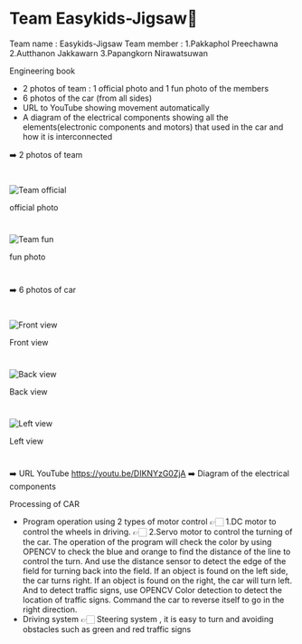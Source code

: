 # Team Easykids-Jigsaw🧩
Team name : Easykids-Jigsaw
Team member : 1.Pakkaphol Preechawna
              2.Autthanon Jakkawarn
              3.Papangkorn Nirawatsuwan
              
Engineering book
- 2 photos of team : 1 official photo and 1 fun photo of the members 
- 6 photos of the car (from all sides)
- URL to YouTube showing movement automatically
- A diagram of the electrical components showing all the elements(electronic components and motors) that used in the car and how it is interconnected

➡️ 2 photos of team 
#
   ![Team official](https://user-images.githubusercontent.com/86812911/185018564-ee4f0253-1327-4d0c-bce8-fcca8c471f2c.png)
 
official photo
 
   #
   ![Team fun](https://user-images.githubusercontent.com/86812911/185018925-9fddbb4a-2c1b-4e55-abe7-0f33aa3e9bb1.png)
   
fun photo
   
#
➡️ 6 photos of car
#
 ![Front view](https://user-images.githubusercontent.com/86812911/185021819-01979c7b-544c-4430-9a17-ee86f15d84ed.png)
 
Front view
 
 #
 ![Back view](https://user-images.githubusercontent.com/86812911/185022007-109e785d-691f-47f7-9ebc-828b5a0c551d.png)

Back view
 
 #
 ![Left view](https://user-images.githubusercontent.com/86812911/185022270-8f4a4c41-260b-4c79-b1ff-815a1be6f407.png)

Left view

# 



➡️ URL YouTube https://youtu.be/DIKNYzG0ZjA
➡️ Diagram of the electrical components

Processing of CAR
- Program operation using 2 types of motor control
👉🏻 1.DC motor to control the wheels in driving.
👉🏻 2.Servo motor to control the turning of the car.
The operation of the program will check the color by using OPENCV to check the blue and orange to find the distance of the line to control the turn. And use the distance sensor to detect the edge of the field for turning back into the field. If an object is found on the left side, the car turns right. If an object is found on the right, the car will turn left. And to detect traffic signs, use OPENCV Color detection to detect the location of traffic signs. Command the car to reverse itself to go in the right direction.
- Driving system
👉🏻 Steering system , it is easy to turn and avoiding obstacles such as green and red traffic signs 
